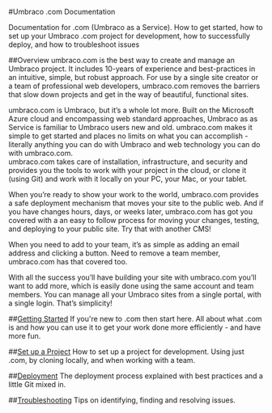 #Umbraco .com Documentation

Documentation for .com (Umbraco as a Service).  How to get started, how to set up your Umbraco .com project for development, how to successfully deploy, and how to troubleshoot issues

##Overview
umbraco.com is the best way to create and manage an Umbraco project.  It includes 10-years of experience and best-practices in an intuitive, simple, but robust approach.  For use by a single site creator or a team of professional web developers, umbraco.com removes the barriers that slow down projects and get in the way of beautiful, functional sites.

umbraco.com is Umbraco, but it’s a whole lot more.  Built on the Microsoft Azure cloud and encompassing web standard approaches, Umbraco as as Service is familiar to Umbraco users new and old.  umbraco.com makes it simple to get started and places no limits on what you can accomplish - literally anything you can do with Umbraco and web technology you can do with umbraco.com.  
umbraco.com takes care of installation, infrastructure, and security and provides you the tools to work with your project in the cloud, or clone it (using Git) and work with it locally on your PC, your Mac, or your tablet.  

When you’re ready to show your work to the world, umbraco.com provides a safe deployment mechanism that moves your site to the public web.  And if you have changes hours, days, or weeks later, umbraco.com has got you covered with a an easy to follow process for moving your changes, testing, and deploying to your public site.  Try that with another CMS!

When you need to add to your team, it’s as simple as adding an email address and clicking a button.  Need to remove a team member, umbraco.com has that covered too.

With all the success you’ll have building your site with umbraco.com you’ll want to add more, which is easily done using the same account and team members.  You can manage all your Umbraco sites from a single portal, with a single login.  That’s simplicity!

##[Getting Started](GetStarted/index.md)
If you're new to .com then start here.  All about what .com is and how you can use it to get your work done more efficiently - and have more fun.

##[Set up a Project](SetUp/index.md)
How to set up a project for development.  Using just .com, by cloning locally, and when working with a team.

##[Deployment](Deployment/index.md)
The deployment process explained with best practices and a little Git mixed in.

##[Troubleshooting](Troubleshooting/index.md)
Tips on identifying, finding and resolving issues.





